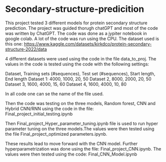 # Secondary-structure-predicition
This project tested 3 different models for protein secondary structure prediction. The project was guided thorugh chatGPT and most of the code was written by ChatGPT. The code was done as a jypiter notebook in google colab. A lot of the code was run using the CPU. The dataset used is this one: 
https://www.kaggle.com/datasets/kirkdco/protein-secondary-structure-2022/data

4 different datasets were used using the code in the file data_to_proj. The values in the code is tested using the code with the following settings:

Dataset, Training sets (#sequences), Test set (#sequences), Start length, End length
Dataset 1: 4000, 1000, 20, 50
Dataset 2, 8000, 2000, 20, 50
Dataset 3, 1600, 4000, 15, 60
Dataset 4, 1600, 4000, 10, 80

In all code one can se the name of the file used. 

Then the code was testing on the three models, Random forest, CNN and Hybrid CNN/RNN using the code in the file: Final_project_initial_testing.ipynb

Then Final_project_Hyper_parameter_tuning.ipynb file is used to run hyper parameter tuning on the three models.The values were then tested using the file Final_project_optimized parameters.ipynb.

These results lead to move forward with the CNN model. Further hyperparametrization was done using the file: Final_project_CNN.ipynb. The values were then tested using the code: Final_CNN_Model.ipynb
